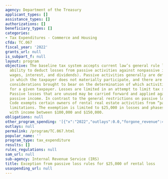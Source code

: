 ```yaml
---
agency: Department of the Treasury
applicant_types: []
assistance_types: []
authorizations: []
beneficiary_types: []
categories:
- Tax Expenditures - Commerce and Housing
cfda: TC.067
fiscal_year: '2022'
grants_url: null
is_subpart_f: null
layout: program
objective: The baseline tax system accepts current law’s general rule limiting taxpayers’
  ability to deduct losses from passive activities against nonpassive income (e.g.,
  wages, interest, and dividends). Passive activities generally are defined as those
  in which the taxpayer does not materially participate, and there are numerous additional
  considerations brought to bear on the determination of which activities are passive
  for a given taxpayer. Losses are limited in an attempt to limit tax sheltering activities.
  Passive losses that are unused may be carried forward and applied against future
  passive income. In contrast to the general restrictions on passive losses, the Tax
  Code exempts certain owners of rental real estate activities from “passive income”
  limitations. The exemption is limited to $25,000 in losses and phases out for taxpayers
  with income between $100,000 and $150,000.
obligations: null
other_program_spending: '[{"x":"2022","outlays":0.0,"forgone_revenue":4970000000.0},{"x":"2023","outlays":0.0,"forgone_revenue":5470000000.0},{"x":"2024","outlays":0.0,"forgone_revenue":8330000000.0}]'
outlays: null
permalink: /program/TC.067.html
popular_name: ''
program_type: tax_expenditure
results: []
rules_regulations: null
sam_url: null
sub-agency: Internal Revenue Service (IRS)
title: Exception from passive loss rules for $25,000 of rental loss
usaspending_url: null
---
```

